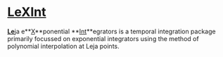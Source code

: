 #  [LeXInt](#)

[**Le**](#)ja e**[X](#)**ponential **[Int](#)**egrators is a temporal integration package primarily focussed on exponential integrators using the method of polynomial interpolation at Leja points.
